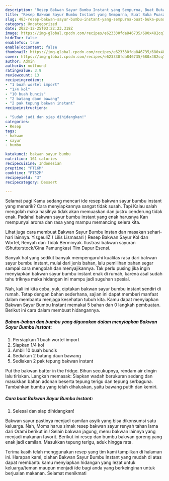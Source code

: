 ```yaml
---
description: "Resep Bakwan Sayur Bumbu Instant yang Sempurna, Buat Buka Puasa Enak"
title: "Resep Bakwan Sayur Bumbu Instant yang Sempurna, Buat Buka Puasa Enak"
slug: 483-resep-bakwan-sayur-bumbu-instant-yang-sempurna-buat-buka-puasa-enak
category: Uncategorized
date: 2022-12-25T03:22:23.318Z
image: https://img-global.cpcdn.com/recipes/e623330fda846735/680x482cq70/bakwan-sayur-bumbu-instant-foto-resep-utama.jpg
hideToc: false
enableToc: true
enableTocContent: false
thumbnail: https://img-global.cpcdn.com/recipes/e623330fda846735/680x482cq70/bakwan-sayur-bumbu-instant-foto-resep-utama.jpg
cover: https://img-global.cpcdn.com/recipes/e623330fda846735/680x482cq70/bakwan-sayur-bumbu-instant-foto-resep-utama.jpg
author: Admin
authorAv: notfound
ratingvalue: 3.9
reviewcount: 13
recipeingredient:
- "1 buah wortel import"
- "1/4 kol"
- "10 buah buncis"
- "2 batang daun bawang"
- "2 pak tepung bakwan instant"
recipeinstructions:

- "Sudah jadi dan siap dihidangkan!"
categories:
- Resep
tags:
- bakwan
- sayur
- bumbu

katakunci: bakwan sayur bumbu 
nutrition: 161 calories
recipecuisine: Indonesian
preptime: "PT16M"
cooktime: "PT52M"
recipeyield: "3"
recipecategory: Dessert

---
```



Selamat pagi Kamu sedang mencari ide resep bakwan sayur bumbu instant yang menarik? Cara menyiapkannya sangat tidak susah. Tapi Kalau salah mengolah maka hasilnya tidak akan memuaskan dan justru cenderung tidak enak. Padahal bakwan sayur bumbu instant yang enak harusnya Kan mempunyai aroma dan rasa yang mampu memancing selera kita.


Lihat juga cara membuat Bakwan Sayur Bumbu Instan dan masakan sehari-hari lainnya. YisgeuliZ ( Lilis Lismasari ) Resep Bakwan Sayur Kol dan Wortel, Renyah dan Tidak Berminyak. Ilustrasi bakwan sayuran (Shutterstock/Gina Pamungkas) Tim Dapur Esensi.

Banyak hal yang sedikit banyak mempengaruhi kualitas rasa dari bakwan sayur bumbu instant, mulai dari jenis bahan, lalu pemilihan bahan segar sampai cara mengolah dan menyajikannya. Tak perlu pusing jika ingin menyiapkan bakwan sayur bumbu instant enak di rumah, karena asal sudah tahu triknya maka hidangan ini mampu jadi suguhan spesial.


Nah, kali ini kita coba, yuk, ciptakan bakwan sayur bumbu instant sendiri di rumah. Tetap dengan bahan sederhana, sajian ini dapat memberi manfaat dalam membantu menjaga kesehatan tubuh kita. Kamu dapat menyiapkan Bakwan Sayur Bumbu Instant memakai 5 bahan dan 0 langkah pembuatan. Berikut ini cara dalam membuat hidangannya.

<!--inarticleads1-->

##### Bahan-bahan dan bumbu yang digunakan dalam menyiapkan Bakwan Sayur Bumbu Instant:

1. Persiapkan 1 buah wortel import
1. Siapkan 1/4 kol
1. Ambil 10 buah buncis
1. Sediakan 2 batang daun bawang
1. Sediakan 2 pak tepung bakwan instant


Put the bakwan batter in the fridge. Bihun secukupnya, rendam air dingin lalu tiriskan. Langkah memasak: Siapkan wadah berukuran sedang dan masukkan bahan adonan beserta tepung terigu dan tepung serbaguna. Tambahkan bumbu yang telah dihaluskan, yaitu bawang putih dan kemiri. 

<!--inarticleads2-->

##### Cara buat Bakwan Sayur Bumbu Instant:


1. Selesai dan siap dihidangkan!

Bakwan sayur pastinya menjadi camilan asyik yang bisa dikonsumsi satu keluarga. Nah, Moms harus simak resep bakwan sayur renyah tahan lama dari Orami berikut ini! Selain bakwan jagung, menu bakwan lainnya yang menjadi makanan favorit. Berikut ini resep dan bumbu bakwan goreng yang enak jadi camilan. Masukkan tepung terigu, aduk hingga rata. 

Terima kasih telah menggunakan resep yang tim kami tampilkan di halaman ini. Harapan kami, olahan Bakwan Sayur Bumbu Instant yang mudah di atas dapat membantu kamu menyiapkan hidangan yang lezat untuk keluarga/teman maupun menjadi ide bagi anda yang berkeinginan untuk berjualan makanan. Selamat menikmati
